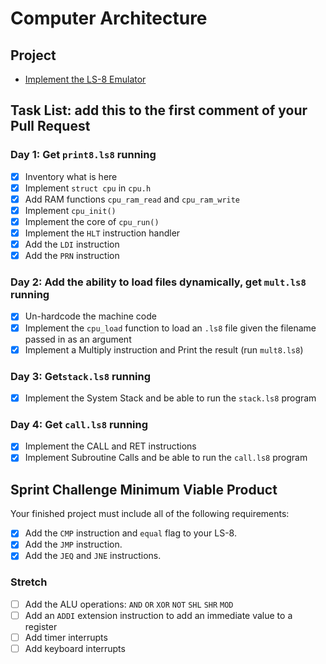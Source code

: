 # Computer Architecture

## Project

* [Implement the LS-8 Emulator](ls8/)

## Task List: add this to the first comment of your Pull Request

### Day 1: Get `print8.ls8` running
- [x] Inventory what is here
- [x] Implement `struct cpu` in `cpu.h`
- [x] Add RAM functions `cpu_ram_read` and `cpu_ram_write`
- [x] Implement `cpu_init()`
- [x] Implement the core of `cpu_run()`
- [x] Implement the `HLT` instruction handler
- [x] Add the `LDI` instruction
- [x] Add the `PRN` instruction

### Day 2: Add the ability to load files dynamically, get `mult.ls8` running
- [x] Un-hardcode the machine code
- [x] Implement the `cpu_load` function to load an `.ls8` file given the filename passed in as an argument
- [x] Implement a Multiply instruction and Print the result (run `mult8.ls8`)

### Day 3: Get`stack.ls8` running
- [x] Implement the System Stack and be able to run the `stack.ls8` program

### Day 4: Get `call.ls8` running
- [x] Implement the CALL and RET instructions
- [x] Implement Subroutine Calls and be able to run the `call.ls8` program

## Sprint Challenge Minimum Viable Product

Your finished project must include all of the following requirements:

- [x] Add the `CMP` instruction and `equal` flag to your LS-8.
- [x] Add the `JMP` instruction.
- [x] Add the `JEQ` and `JNE` instructions.

### Stretch
- [ ] Add the ALU operations: `AND` `OR` `XOR` `NOT` `SHL` `SHR` `MOD`
- [ ] Add an `ADDI` extension instruction to add an immediate value to a register
- [ ] Add timer interrupts
- [ ] Add keyboard interrupts
